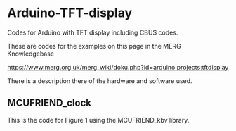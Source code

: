 # Arduino-TFT-display
 Codes for Arduino with TFT display including CBUS codes.
 
 These are codes for the examples on this page in the MERG Knowledgebase

 https://www.merg.org.uk/merg_wiki/doku.php?id=arduino:projects:tftdisplay

 There is a description there of the hardware and software used.
 
## MCUFRIEND_clock

 This is the code for Figure 1 using the MCUFRIEND_kbv library.
 
 
